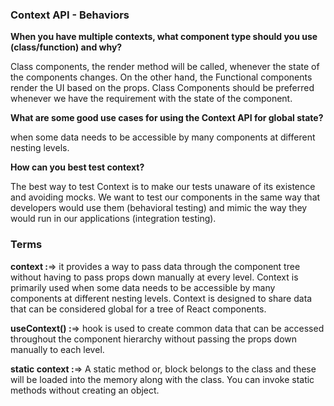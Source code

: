 ### Context API - Behaviors


**When you have multiple contexts, what component type should you use (class/function) and why?**

Class components, the render method will be called, whenever the state of the components changes. On the other hand, the Functional components render the UI based on the props. Class Components should be preferred whenever we have the requirement with the state of the component.


**What are some good use cases for using the Context API for global state?**

when some data needs to be accessible by many components at different nesting levels.



**How can you best test context?**

The best way to test Context is to make our tests unaware of its existence and avoiding mocks. We want to test our components in the same way that developers would use them (behavioral testing) and mimic the way they would run in our applications (integration testing).


### Terms

**context :**=> it provides a way to pass data through the component tree without having to pass props down manually at every level. Context is primarily used when some data needs to be accessible by many components at different nesting levels. Context is designed to share data that can be considered global for a tree of React components.


**useContext() :**=> hook is used to create common data that can be accessed throughout the component hierarchy without passing the props down manually to each level.


**static context :**=> A static method or, block belongs to the class and these will be loaded into the memory along with the class. You can invoke static methods without creating an object.